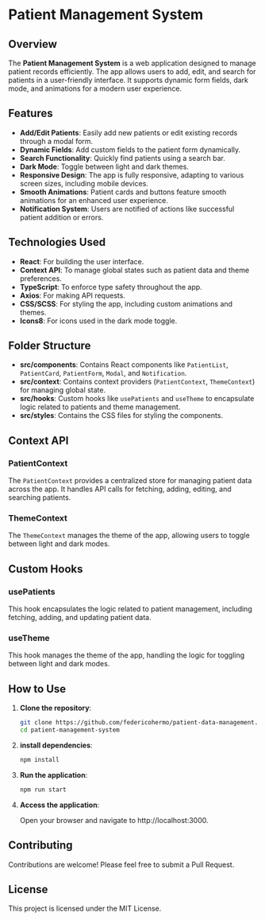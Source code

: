 # Patient Management System

## Overview

The **Patient Management System** is a web application designed to manage patient records efficiently. The app allows users to add, edit, and search for patients in a user-friendly interface. It supports dynamic form fields, dark mode, and animations for a modern user experience.

## Features

- **Add/Edit Patients**: Easily add new patients or edit existing records through a modal form.
- **Dynamic Fields**: Add custom fields to the patient form dynamically.
- **Search Functionality**: Quickly find patients using a search bar.
- **Dark Mode**: Toggle between light and dark themes.
- **Responsive Design**: The app is fully responsive, adapting to various screen sizes, including mobile devices.
- **Smooth Animations**: Patient cards and buttons feature smooth animations for an enhanced user experience.
- **Notification System**: Users are notified of actions like successful patient addition or errors.

## Technologies Used

- **React**: For building the user interface.
- **Context API**: To manage global states such as patient data and theme preferences.
- **TypeScript**: To enforce type safety throughout the app.
- **Axios**: For making API requests.
- **CSS/SCSS**: For styling the app, including custom animations and themes.
- **Icons8**: For icons used in the dark mode toggle.

## Folder Structure

- **src/components**: Contains React components like `PatientList`, `PatientCard`, `PatientForm`, `Modal`, and `Notification`.
- **src/context**: Contains context providers (`PatientContext`, `ThemeContext`) for managing global state.
- **src/hooks**: Custom hooks like `usePatients` and `useTheme` to encapsulate logic related to patients and theme management.
- **src/styles**: Contains the CSS files for styling the components.

## Context API

### PatientContext

The `PatientContext` provides a centralized store for managing patient data across the app. It handles API calls for fetching, adding, editing, and searching patients.

### ThemeContext

The `ThemeContext` manages the theme of the app, allowing users to toggle between light and dark modes.

## Custom Hooks

### usePatients

This hook encapsulates the logic related to patient management, including fetching, adding, and updating patient data.

### useTheme

This hook manages the theme of the app, handling the logic for toggling between light and dark modes.

## How to Use

1. **Clone the repository**:
   ```bash
   git clone https://github.com/federicohermo/patient-data-management.git
   cd patient-management-system

2. **install dependencies**:
   ```bash
   npm install

3. **Run the application**:
   ```bash
   npm run start

1. **Access the application**:
   
   Open your browser and navigate to http://localhost:3000.

## Contributing

Contributions are welcome! Please feel free to submit a Pull Request.

## License

This project is licensed under the MIT License.